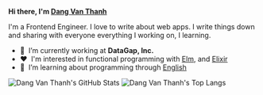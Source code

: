 **Hi there, I'm [Dang Van Thanh](https://dangthanh.org)**

I'm a Frontend Engineer. I love to write about web apps. I write things down and sharing with everyone everything I working on, I learning.

- 🏢 &nbsp;I’m currently working at **DataGap, Inc.**
- ♥️ &nbsp;I'm interested in functional programming with [Elm](https://elm-lang.org/), and [Elixir](https://elixir-lang.org/)
- 🌱 &nbsp;I’m learning about programming through [English](https://en.wikipedia.org/wiki/English_language)

![Dang Van Thanh's GitHub Stats](https://github-readme-stats-git-masterrstaa-rickstaa.vercel.app/api?username=dangvanthanh&count_private=true)
![Dang Van Thanh's Top Langs](https://github-readme-stats-git-masterrstaa-rickstaa.vercel.app/api/top-langs/?username=dangvanthanh&layout=compact)
